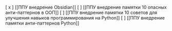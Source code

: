 [ x ] [[ППУ внедрение Obsidian]]
[ ] [[ППУ внедрение памятки 10 опасных анти-паттернов в ООП]]
[ ] [[ППУ внедрение памятки 10 советов для улучшения навыков программирования на Python]]
[ ] [[ППУ внедрение памятки анти-паттернов Python]]

